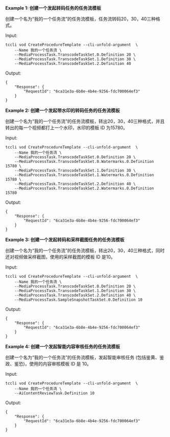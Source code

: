 **Example 1: 创建一个发起转码任务的任务流模板**

创建一个名为“我的一个任务流”的任务流模板，任务流转码20，30，40三种格式。

Input: 

```
tccli vod CreateProcedureTemplate --cli-unfold-argument  \
    --Name 我的一个任务流 \
    --MediaProcessTask.TranscodeTaskSet.0.Definition 20 \
    --MediaProcessTask.TranscodeTaskSet.1.Definition 30 \
    --MediaProcessTask.TranscodeTaskSet.2.Definition 40
```

Output: 
```
{
    "Response": {
        "RequestId": "6ca31e3a-6b8e-4b4e-9256-fdc700064ef3"
    }
}
```

**Example 2: 创建一个发起带水印的转码任务的任务流模板**

创建一个名为“我的一个任务流”的任务流模板，转出20，30，40三种格式，并且转出的每一个视频都打上一个水印，水印的模板 ID 为15780。

Input: 

```
tccli vod CreateProcedureTemplate --cli-unfold-argument  \
    --Name 我的一个任务流 \
    --MediaProcessTask.TranscodeTaskSet.0.Definition 20 \
    --MediaProcessTask.TranscodeTaskSet.0.Watermarks.0.Definition 15780 \
    --MediaProcessTask.TranscodeTaskSet.1.Definition 30 \
    --MediaProcessTask.TranscodeTaskSet.1.Watermarks.0.Definition 15780 \
    --MediaProcessTask.TranscodeTaskSet.2.Definition 40 \
    --MediaProcessTask.TranscodeTaskSet.2.Watermarks.0.Definition 15780
```

Output: 
```
{
    "Response": {
        "RequestId": "6ca31e3a-6b8e-4b4e-9256-fdc700064ef3"
    }
}
```

**Example 3: 创建一个发起转码和采样截图任务的任务流模板**

创建一个名为“我的一个任务流”的任务流模板，转出20，30，40三种格式，同时还对视频做采样截图，使用的采样截图的模板 ID 是10。

Input: 

```
tccli vod CreateProcedureTemplate --cli-unfold-argument  \
    --Name 我的一个任务流 \
    --MediaProcessTask.TranscodeTaskSet.0.Definition 20 \
    --MediaProcessTask.TranscodeTaskSet.1.Definition 30 \
    --MediaProcessTask.TranscodeTaskSet.2.Definition 40 \
    --MediaProcessTask.SampleSnapshotTaskSet.0.Definition 10
```

Output: 
```
{
    "Response": {
        "RequestId": "6ca31e3a-6b8e-4b4e-9256-fdc700064ef3"
    }
}
```

**Example 4: 创建一个发起智能内容审核任务的任务流模板**

创建一个名为“我的一个任务流”的任务流模板，发起智能审核任务 (包括鉴黄、鉴政、鉴恐)，使用的内容审核模板 ID 是 10。

Input: 

```
tccli vod CreateProcedureTemplate --cli-unfold-argument  \
    --Name 我的一个任务流 \
    --AiContentReviewTask.Definition 10
```

Output: 
```
{
    "Response": {
        "RequestId": "6ca31e3a-6b8e-4b4e-9256-fdc700064ef3"
    }
}
```

